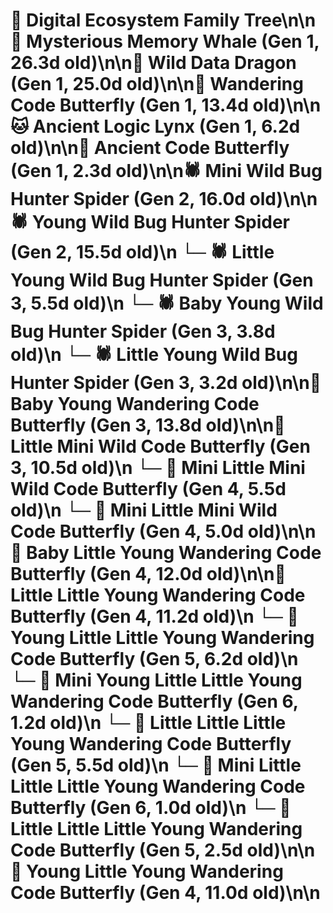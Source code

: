 # 🌳 Digital Ecosystem Family Tree\n\n🐋 Mysterious Memory Whale (Gen 1, 26.3d old)\n\n🐉 Wild Data Dragon (Gen 1, 25.0d old)\n\n🦋 Wandering Code Butterfly (Gen 1, 13.4d old)\n\n🐱 Ancient Logic Lynx (Gen 1, 6.2d old)\n\n🦋 Ancient Code Butterfly (Gen 1, 2.3d old)\n\n🕷️ Mini Wild Bug Hunter Spider (Gen 2, 16.0d old)\n\n🕷️ Young Wild Bug Hunter Spider (Gen 2, 15.5d old)\n  └─ 🕷️ Little Young Wild Bug Hunter Spider (Gen 3, 5.5d old)\n  └─ 🕷️ Baby Young Wild Bug Hunter Spider (Gen 3, 3.8d old)\n  └─ 🕷️ Little Young Wild Bug Hunter Spider (Gen 3, 3.2d old)\n\n🦋 Baby Young Wandering Code Butterfly (Gen 3, 13.8d old)\n\n🦋 Little Mini Wild Code Butterfly (Gen 3, 10.5d old)\n  └─ 🦋 Mini Little Mini Wild Code Butterfly (Gen 4, 5.5d old)\n  └─ 🦋 Mini Little Mini Wild Code Butterfly (Gen 4, 5.0d old)\n\n🦋 Baby Little Young Wandering Code Butterfly (Gen 4, 12.0d old)\n\n🦋 Little Little Young Wandering Code Butterfly (Gen 4, 11.2d old)\n  └─ 🦋 Young Little Little Young Wandering Code Butterfly (Gen 5, 6.2d old)\n    └─ 🦋 Mini Young Little Little Young Wandering Code Butterfly (Gen 6, 1.2d old)\n  └─ 🦋 Little Little Little Young Wandering Code Butterfly (Gen 5, 5.5d old)\n    └─ 🦋 Mini Little Little Little Young Wandering Code Butterfly (Gen 6, 1.0d old)\n  └─ 🦋 Little Little Little Young Wandering Code Butterfly (Gen 5, 2.5d old)\n\n🦋 Young Little Young Wandering Code Butterfly (Gen 4, 11.0d old)\n\n